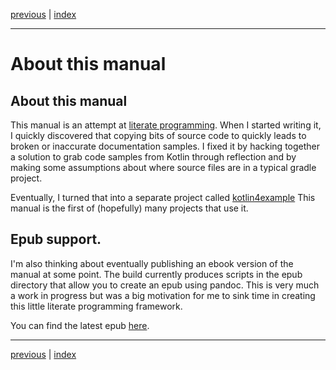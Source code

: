 [previous](recipe-search-engine.md) | [index](index.md)

___

# About this manual 

## About this manual

This manual is an attempt at 
[literate programming](https://en.wikipedia.org/wiki/Literate_programming). When I 
started writing it, I quickly discovered that copying bits of source code to quickly leads to broken
or inaccurate documentation samples. I fixed it by hacking together a solution to grab code samples
from Kotlin through reflection and by making some assumptions about where source files are in a typical
gradle project.

Eventually, I turned that into a separate project called [kotlin4example](https://github.com/jillesvangurp/kotlin4example)
This manual is the first of (hopefully) many projects that use it.

## Epub support.

I'm also thinking about eventually publishing an ebook version of the manual at some point. The build 
currently produces scripts in the epub directory that allow you to create an epub using pandoc. This 
is very much a work in progress but was a big motivation for me to sink time in creating this 
little literate programming framework.

You can find the latest epub
[here](https://github.com/jillesvangurp/es-kotlin-wrapper-client/blob/master/book.epub).


___

[previous](recipe-search-engine.md) | [index](index.md)

